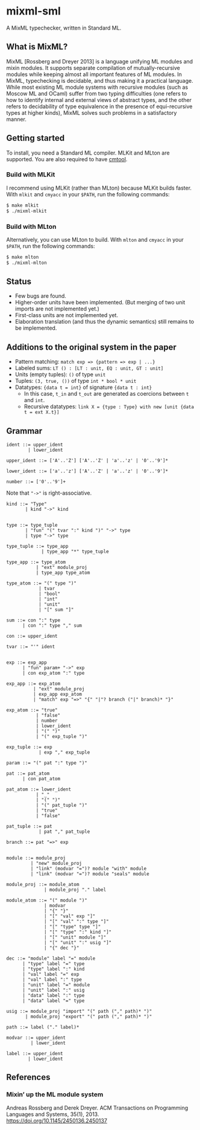 # mixml-sml

A MixML typechecker, written in Standard ML.

## What is MixML?

MixML [Rossberg and Dreyer 2013] is a language unifying ML modules and mixin modules.
It supports separate compilation of mutually-recursive modules
while keeping almost all important features of ML modules.
In MixML, typechecking is decidable, and thus making it a practical language.
While most existing ML module systems with recursive modules (such as Moscow ML and OCaml) suffer from
two typing difficulties (one refers to how to identify internal and external views of abstract types, and the other refers to decidability of type equivalence in the presence of equi-recursive types at higher kinds), MixML solves such problems in a satisfactory manner.

## Getting started

To install, you need a Standard ML compiler.
MLKit and MLton are supported.
You are also required to have [cmtool](https://www.cs.cmu.edu/~crary/cmtool/).

### Build with MLKit

I recommend using MLKit (rather than MLton) because MLKit builds faster.
With `mlkit` and `cmyacc` in your `$PATH`, run the following commands:

```bash
$ make mlkit
$ ./mixml-mlkit
```

### Build with MLton

Alternatively, you can use MLton to build.
With `mlton` and `cmyacc` in your `$PATH`, run the following commands:

```bash
$ make mlton
$ ./mixml-mlton
```

## Status

- Few bugs are found.
- Higher-order units have been implemented. (But merging of two unit imports are not implemented yet.)
- First-class units are not implemented yet.
- Elaboration translation (and thus the dynamic semantics) still remains to be implemented.

## Additions to the original system in the paper

- Pattern matching: `match exp => {pattern => exp | ...}`
- Labeled sums: `LT () : [LT : unit, EQ : unit, GT : unit]`
- Units (empty tuples): `()` of type `unit`
- Tuples: `(3, true, ())` of type `int * bool * unit`
- Datatypes: `{data t = int}` of signature `{data t : int}`
  - In this case, `t_in` and `t_out` are generated as coercions between `t` and `int`.
  - Recursive datatypes: `link X = {type : Type} with new [unit {data t = ext X.t}]`

## Grammar

```
ident ::= upper_ident
        | lower_ident

upper_ident ::= ['A'..'Z'] ['A'..'Z' | 'a'..'z' | '0'..'9']*

lower_ident ::= ['a'..'z'] ['A'..'Z' | 'a'..'z' | '0'..'9']*

number ::= ['0'..'9']+
```

Note that `"->"` is right-associative.

```
kind ::= "Type"
       | kind "->" kind


type ::= type_tuple
       | "fun" "(" tvar ":" kind ")" "->" type
       | type "->" type

type_tuple ::= type_app
             | type_app "*" type_tuple

type_app ::= type_atom
           | "ext" module_proj
           | type_app type_atom

type_atom ::= "(" type ")"
            | tvar
            | "bool"
            | "int"
            | "unit"
            | "[" sum "]"

sum ::= con ":" type
      | con ":" type "," sum

con ::= upper_ident

tvar ::= "'" ident


exp ::= exp_app
      | "fun" param+ "->" exp
      | con exp_atom ":" type

exp_app ::= exp_atom
          | "ext" module_proj
          | exp_app exp_atom
          | "match" exp "=>" "{" "|"? branch ("|" branch)* "}"

exp_atom ::= "true"
           | "false"
           | number
           | lower_ident
           | "(" ")"
           | "(" exp_tuple ")"

exp_tuple ::= exp
            | exp "," exp_tuple

param ::= "(" pat ":" type ")"

pat ::= pat_atom
      | con pat_atom

pat_atom ::= lower_ident
           | "_"
           | "(" ")"
           | "(" pat_tuple ")"
           | "true"
           | "false"

pat_tuple ::= pat
            | pat "," pat_tuple

branch ::= pat "=>" exp


module ::= module_proj
         | "new" module_proj
         | "link" (modvar "=")? module "with" module
         | "link" (modvar "=")? module "seals" module

module_proj ::= module_atom
              | module_proj "." label

module_atom ::= "(" module ")"
              | modvar
              | "{" "}"
              | "[" "val" exp "]"
              | "[" "val" ":" type "]"
              | "[" "type" type "]"
              | "[" "type" ":" kind "]"
              | "[" "unit" module "]"
              | "[" "unit" ":" usig "]"
              | "{" dec "}"

dec ::= "module" label "=" module
      | "type" label "=" type
      | "type" label ":" kind
      | "val" label "=" exp
      | "val" label ":" type
      | "unit" label "=" module
      | "unit" label ":" usig
      | "data" label ":" type
      | "data" label "=" type

usig ::= module_proj "import" "(" path ("," path)* ")"
       | module_proj "export" "(" path ("," path)* ")"

path ::= label ("." label)*

modvar ::= upper_ident
         | lower_ident

label ::= upper_ident
        | lower_ident
```

## References

### Mixin’ up the ML module system

Andreas Rossberg and Derek Dreyer.
ACM Transactions on Programming Languages and Systems, 35(1), 2013.
https://doi.org/10.1145/2450136.2450137
